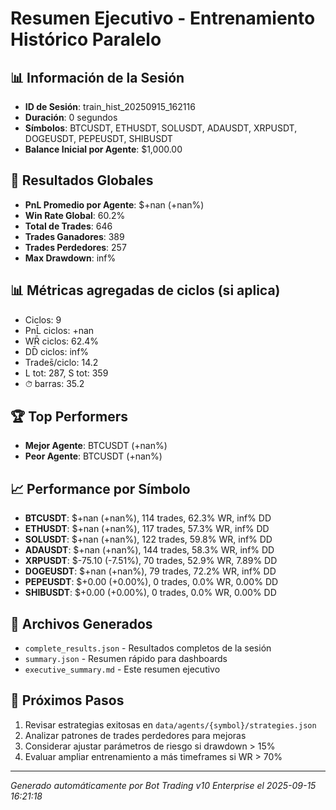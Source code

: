 # Resumen Ejecutivo - Entrenamiento Histórico Paralelo

## 📊 Información de la Sesión
- **ID de Sesión**: train_hist_20250915_162116
- **Duración**: 0 segundos
- **Símbolos**: BTCUSDT, ETHUSDT, SOLUSDT, ADAUSDT, XRPUSDT, DOGEUSDT, PEPEUSDT, SHIBUSDT
- **Balance Inicial por Agente**: $1,000.00

## 🎯 Resultados Globales
- **PnL Promedio por Agente**: $+nan (+nan%)
- **Win Rate Global**: 60.2%
- **Total de Trades**: 646
- **Trades Ganadores**: 389
- **Trades Perdedores**: 257
- **Max Drawdown**: inf%

## 📊 Métricas agregadas de ciclos (si aplica)
- Ciclos: 9
- PnL̄ ciclos: +nan
- WR̄ ciclos: 62.4%
- DD̄ ciclos: inf%
- Trades̄/ciclo: 14.2
- L tot: 287, S tot: 359
- ⏱̄ barras: 35.2


## 🏆 Top Performers
- **Mejor Agente**: BTCUSDT (+nan%)
- **Peor Agente**: BTCUSDT (+nan%)

## 📈 Performance por Símbolo
- **BTCUSDT**: $+nan (+nan%), 114 trades, 62.3% WR, inf% DD
- **ETHUSDT**: $+nan (+nan%), 117 trades, 57.3% WR, inf% DD
- **SOLUSDT**: $+nan (+nan%), 122 trades, 59.8% WR, inf% DD
- **ADAUSDT**: $+nan (+nan%), 144 trades, 58.3% WR, inf% DD
- **XRPUSDT**: $-75.10 (-7.51%), 70 trades, 52.9% WR, 7.89% DD
- **DOGEUSDT**: $+nan (+nan%), 79 trades, 72.2% WR, inf% DD
- **PEPEUSDT**: $+0.00 (+0.00%), 0 trades, 0.0% WR, 0.00% DD
- **SHIBUSDT**: $+0.00 (+0.00%), 0 trades, 0.0% WR, 0.00% DD

## 📁 Archivos Generados
- `complete_results.json` - Resultados completos de la sesión
- `summary.json` - Resumen rápido para dashboards
- `executive_summary.md` - Este resumen ejecutivo

## 🎯 Próximos Pasos
1. Revisar estrategias exitosas en `data/agents/{symbol}/strategies.json`
2. Analizar patrones de trades perdedores para mejoras
3. Considerar ajustar parámetros de riesgo si drawdown > 15%
4. Evaluar ampliar entrenamiento a más timeframes si WR > 70%

---
*Generado automáticamente por Bot Trading v10 Enterprise el 2025-09-15 16:21:18*
